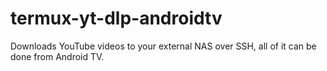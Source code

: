 # termux-yt-dlp-androidtv
Downloads YouTube videos to your external NAS over SSH, all of it can be done from Android TV.

